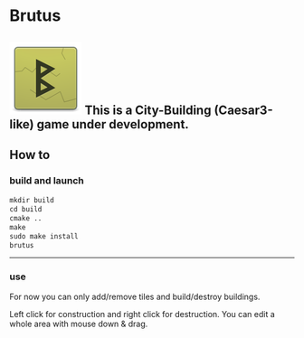 # Brutus
![Brutus Icon](https://raw.githubusercontent.com/paul-arg/brutus-game/master/data/icons/64x64/brutus.svg)
This is a City-Building (Caesar3-like) game under development.
---
## How to
### build and launch
    mkdir build
    cd build
    cmake ..
    make
    sudo make install
    brutus
---
### use
For now you can only add/remove tiles and build/destroy buildings.

Left click for construction and right click for destruction. You can edit a whole area with mouse down & drag.
